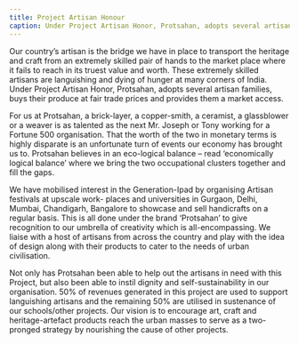 ```yaml
---
title: Project Artisan Honour
caption: Under Project Artisan Honor, Protsahan, adopts several artisan families and provides them market access.
---
```

Our country’s artisan is the bridge we have in place to transport the heritage and craft from an
extremely skilled pair of hands to the market place where it fails to reach in its truest value and
worth. These extremely skilled artisans are languishing and dying of hunger at many corners of India.
Under Project Artisan Honor, Protsahan, adopts several artisan families, buys their produce at fair
trade prices and provides them a market access.

For us at Protsahan, a brick-layer, a copper-smith, a ceramist, a glassblower or a weaver is as
talented as the next Mr. Joseph or Tony working for a Fortune 500 organisation. That the
worth of the two in monetary terms is highly disparate is an unfortunate turn of events our economy
has brought us to. Protsahan believes in an eco-logical balance – read ‘economically logical balance’
where we bring the two occupational clusters together and fill the gaps.

We have mobilised interest in the Generation-Ipad by organising Artisan festivals at upscale work-
places and universities in Gurgaon, Delhi, Mumbai, Chandigarh, Bangalore to showcase and sell
handicrafts on a regular basis. This is all done under the brand ‘Protsahan’ to give recognition to our
umbrella of creativity which is all-encompassing. We liaise with a host of artisans from across the
country and play with the idea of design along with their products to cater to the needs of urban
civilisation.

Not only has Protsahan been able to help out the artisans in need with this Project, but also been
able to instil dignity and self-sustainability in our organisation. 50% of revenues generated in this
project are used to support languishing artisans and the remaining 50% are utilised in sustenance of
our schools/other projects. Our vision is to encourage art, craft and heritage-artefact products reach
the urban masses to serve as a two-pronged strategy by nourishing the cause of other projects.
